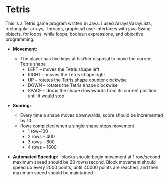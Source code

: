 # Tetris
This is a Tetris game program written in Java. I used Arrays/ArrayLists, rectangular arrays, Threads, graphical user interfaces with java Swing objects, for loops, while loops, boolean expressions, and objective programming.

* **Movement:**
  - The player has five keys at his/her disposal to move the current Tetris shape
    - LEFT – moves the Tetris shape left
    - RIGHT – moves the Tetris shape right
    - UP – rotates the Tetris shape counter clockwise
    - DOWN – rotates the Tetris shape clockwise
    - SPACE – drops the shape downwards from its current position until it would stop


* **Scoring:**
  - Every time a shape moves downwards, score should be incremented by 10.
  - Rows completed when a single shape stops movement
    - 1 row–100
    - 2 rows – 400
    - 3 rows – 800
    - 4 rows – 1600

* **Automated Speedup:**
  -blocks should begin movement at 1 row/second. maximum speed should be 20 rows/second. Block movement should speed up every 2000 points, until 40000 points are reached, and then maximum speed should be maintained
